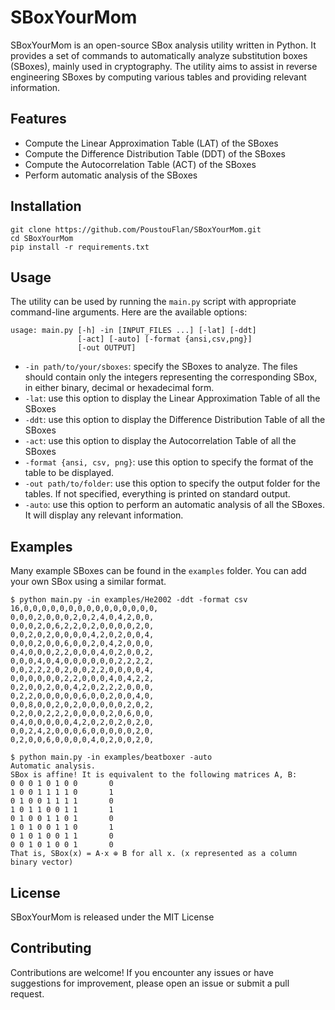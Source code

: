 # SBoxYourMom

SBoxYourMom is an open-source SBox analysis utility
written in Python.
It provides a set of commands to automatically analyze
substitution boxes (SBoxes), mainly used in cryptography.
The utility aims to assist in reverse engineering SBoxes
by computing various tables and providing relevant
information.

## Features

- Compute the Linear Approximation Table (LAT) of the
  SBoxes
- Compute the Difference Distribution Table (DDT) of the
  SBoxes
- Compute the Autocorrelation Table (ACT) of the SBoxes
- Perform automatic analysis of the SBoxes

## Installation

```shell
git clone https://github.com/PoustouFlan/SBoxYourMom.git
cd SBoxYourMom
pip install -r requirements.txt
```

## Usage

The utility can be used by running the `main.py`
script with appropriate command-line arguments.
Here are the available options:

```shell
usage: main.py [-h] -in [INPUT_FILES ...] [-lat] [-ddt]
               [-act] [-auto] [-format {ansi,csv,png}]
               [-out OUTPUT]
```

- `-in path/to/your/sboxes`: specify the SBoxes to
  analyze.
  The files should contain only the integers representing
  the corresponding SBox, in either binary, decimal or
  hexadecimal form.
- `-lat`: use this option to display the Linear
  Approximation Table of all the SBoxes
- `-ddt`: use this option to display the Difference
  Distribution Table of all the SBoxes
- `-act`: use this option to display the Autocorrelation
  Table of all the SBoxes
- `-format {ansi, csv, png}`: use this option to specify
  the format of the table to be displayed.
- `-out path/to/folder`: use this option to specify
  the output folder for the tables. If not specified,
  everything is printed on standard output.
- `-auto`: use this option to perform an automatic
  analysis of all the SBoxes. It will display any relevant
  information.

## Examples

Many example SBoxes can be found in the `examples` folder.
You can add your own SBox using a similar format.

```shell
$ python main.py -in examples/He2002 -ddt -format csv
16,0,0,0,0,0,0,0,0,0,0,0,0,0,0,0,
0,0,0,2,0,0,0,2,0,2,4,0,4,2,0,0,
0,0,0,2,0,6,2,2,0,2,0,0,0,0,2,0,
0,0,2,0,2,0,0,0,0,4,2,0,2,0,0,4,
0,0,0,2,0,0,6,0,0,2,0,4,2,0,0,0,
0,4,0,0,0,2,2,0,0,0,4,0,2,0,0,2,
0,0,0,4,0,4,0,0,0,0,0,0,2,2,2,2,
0,0,2,2,2,0,2,0,0,2,2,0,0,0,0,4,
0,0,0,0,0,0,2,2,0,0,0,4,0,4,2,2,
0,2,0,0,2,0,0,4,2,0,2,2,2,0,0,0,
0,2,2,0,0,0,0,0,6,0,0,2,0,0,4,0,
0,0,8,0,0,2,0,2,0,0,0,0,0,2,0,2,
0,2,0,0,2,2,2,0,0,0,0,2,0,6,0,0,
0,4,0,0,0,0,0,4,2,0,2,0,2,0,2,0,
0,0,2,4,2,0,0,0,6,0,0,0,0,0,2,0,
0,2,0,0,6,0,0,0,0,4,0,2,0,0,2,0,

$ python main.py -in examples/beatboxer -auto
Automatic analysis.
SBox is affine! It is equivalent to the following matrices A, B:
0 0 0 1 0 1 0 0       0
1 0 0 1 1 1 1 0       1
0 1 0 0 1 1 1 1       0
1 0 1 1 0 0 1 1       1
0 1 0 0 1 1 0 1       0
1 0 1 0 0 1 1 0       1
0 1 0 1 0 0 1 1       0
0 0 1 0 1 0 0 1       0
That is, SBox(x) = A·x ⊕ B for all x. (x represented as a column binary vector)
```

## License

SBoxYourMom is released under the MIT License

## Contributing

Contributions are welcome!
If you encounter any issues or have suggestions for
improvement, please open an issue or submit a pull
request.
